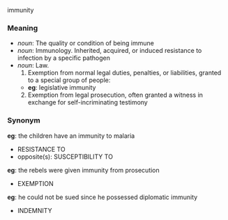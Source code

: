 immunity
### Meaning
+ _noun_: The quality or condition of being immune
+ _noun_: Immunology. Inherited, acquired, or induced resistance to infection by a specific pathogen
+ _noun_: Law.
   1. Exemption from normal legal duties, penalties, or liabilities, granted to a special group of people:
    + __eg__: legislative immunity
   2. Exemption from legal prosecution, often granted a witness in exchange for self-incriminating testimony

### Synonym

__eg__: the children have an immunity to malaria

+ RESISTANCE TO
+ opposite(s): SUSCEPTIBILITY TO

__eg__: the rebels were given immunity from prosecution

+ EXEMPTION

__eg__: he could not be sued since he possessed diplomatic immunity

+ INDEMNITY


